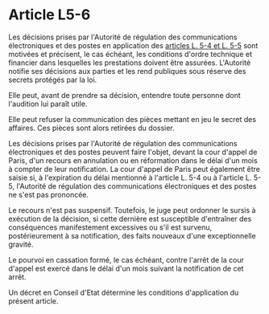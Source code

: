 # Article L5-6

Les décisions prises par l'Autorité de régulation des communications électroniques et des postes en application des [articles L. 5-4 et L. 5-5][1] sont motivées et précisent, le cas échéant, les conditions d'ordre technique et financier dans lesquelles les prestations doivent être assurées. L'Autorité notifie ses décisions aux parties et les rend publiques sous réserve des secrets protégés par la loi. 

Elle peut, avant de prendre sa décision, entendre toute personne dont l'audition lui paraît utile. 

Elle peut refuser la communication des pièces mettant en jeu le secret des affaires. Ces pièces sont alors retirées du dossier. 

Les décisions prises par l'Autorité de régulation des communications électroniques et des postes peuvent faire l'objet, devant la cour d'appel de Paris, d'un recours en annulation ou en réformation dans le délai d'un mois à compter de leur notification. La cour d'appel de Paris peut également être saisie si, à l'expiration du délai mentionné à l'article L. 5-4 ou à l'article L. 5-5, l'Autorité de régulation des communications électroniques et des postes ne s'est pas prononcée. 

Le recours n'est pas suspensif. Toutefois, le juge peut ordonner le sursis à exécution de la décision, si cette dernière est susceptible d'entraîner des conséquences manifestement excessives ou s'il est survenu, postérieurement à sa notification, des faits nouveaux d'une exceptionnelle gravité. 

Le pourvoi en cassation formé, le cas échéant, contre l'arrêt de la cour d'appel est exercé dans le délai d'un mois suivant la notification de cet arrêt. 

Un décret en Conseil d'Etat détermine les conditions d'application du présent article.

 [1]: /affichCodeArticle.do?cidTexte=LEGITEXT000006070987&idArticle=LEGIARTI000006465325&dateTexte=&categorieLien=cid